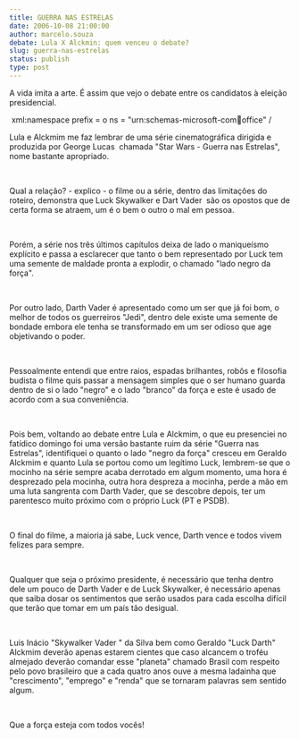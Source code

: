 ```yaml
---
title: GUERRA NAS ESTRELAS
date: 2006-10-08 21:00:00
author: marcelo.souza
debate: Lula X Alckmin: quem venceu o debate?
slug: guerra-nas-estrelas
status: publish 
type: post
---
```


A vida imita a arte. É assim que vejo o debate entre os candidatos à eleição presidencial.


 xml:namespace prefix = o ns = "urn:schemas-microsoft-com:office:office" /


Lula e Alckmim me faz lembrar de uma série cinematográfica dirigida e produzida por George Lucas  chamada "Star Wars - Guerra nas Estrelas", nome bastante apropriado.


 


Qual a relação? - explico - o filme ou a série, dentro das limitações do roteiro, demonstra que Luck Skywalker e Dart Vader  são os opostos que de certa forma se atraem, um é o bem o outro o mal em pessoa.


 


Porém, a série nos três últimos capítulos deixa de lado o maniqueísmo explícito e passa a esclarecer que tanto o bem representado por Luck tem uma semente de maldade pronta a explodir, o chamado "lado negro da força".


 


Por outro lado, Darth Vader é apresentado como um ser que já foi bom, o melhor de todos os guerreiros "Jedi", dentro dele existe uma semente de bondade embora ele tenha se transformado em um ser odioso que age objetivando o poder. 


 


Pessoalmente entendi que entre raios, espadas brilhantes, robôs e filosofia budista o filme quis passar a mensagem simples que o ser humano guarda dentro de si o lado "negro" e o lado "branco" da força e este é usado de acordo com a sua conveniência.


 


Pois bem, voltando ao debate entre Lula e Alckmim, o que eu presenciei no fatídico domingo foi uma versão bastante ruim da série "Guerra nas Estrelas", identifiquei o quanto o lado "negro da força" cresceu em Geraldo Alckmim e quanto Lula se portou como um legítimo Luck, lembrem-se que o mocinho na série sempre acaba derrotado em algum momento, uma hora é desprezado pela mocinha, outra hora despreza a mocinha, perde a mão em uma luta sangrenta com Darth Vader, que se descobre depois, ter um parentesco muito próximo com o próprio Luck (PT e PSDB).


 


O final do filme, a maioria já sabe, Luck vence, Darth vence e todos vivem felizes para sempre.


 


Qualquer que seja o próximo presidente, é necessário que tenha dentro dele um pouco de Darth Vader e de Luck Skywalker, é necessário apenas que saiba dosar os sentimentos que serão usados para cada escolha difícil que terão que tomar em um país tão desigual.


 


Luis Inácio "Skywalker Vader " da Silva bem como Geraldo "Luck Darth" Alckmim deverão apenas estarem cientes que caso alcancem o troféu almejado deverão comandar esse "planeta" chamado Brasil com respeito pelo povo brasileiro que a cada quatro anos ouve a mesma ladainha que "crescimento", "emprego" e "renda" que se tornaram palavras sem sentido algum.


 

Que a força esteja com todos vocês!
